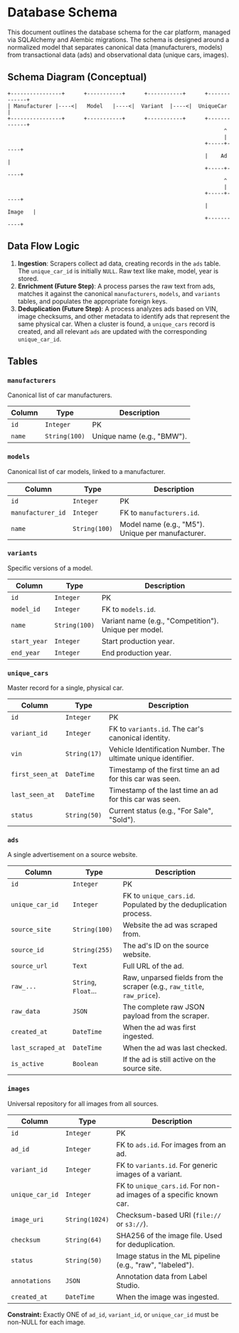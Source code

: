 # Database Schema

This document outlines the database schema for the car platform, managed via SQLAlchemy and Alembic migrations. The schema is designed around a normalized model that separates canonical data (manufacturers, models) from transactional data (ads) and observational data (unique cars, images).

## Schema Diagram (Conceptual)

```
+----------------+      +-----------+      +-----------+      +-------------+
| Manufacturer |----<|   Model   |----<|  Variant  |----<|  UniqueCar  |
+----------------+      +-----------+      +-----------+      +-------------+
                                                                    ^
                                                                    |
                                                              +-----+-----+
                                                              |    Ad     |
                                                              +-----+-----+
                                                                    ^
                                                                    |
                                                              +-----+-----+
                                                              |   Image   |
                                                              +-----------+
```

## Data Flow Logic

1.  **Ingestion**: Scrapers collect ad data, creating records in the `ads` table. The `unique_car_id` is initially `NULL`. Raw text like make, model, year is stored.
2.  **Enrichment (Future Step)**: A process parses the raw text from ads, matches it against the canonical `manufacturers`, `models`, and `variants` tables, and populates the appropriate foreign keys.
3.  **Deduplication (Future Step)**: A process analyzes ads based on VIN, image checksums, and other metadata to identify ads that represent the same physical car. When a cluster is found, a `unique_cars` record is created, and all relevant `ads` are updated with the corresponding `unique_car_id`.

## Tables

### `manufacturers`
Canonical list of car manufacturers.

| Column | Type | Description |
|---|---|---|
| `id` | `Integer` | PK |
| `name` | `String(100)` | Unique name (e.g., "BMW"). |

### `models`
Canonical list of car models, linked to a manufacturer.

| Column | Type | Description |
|---|---|---|
| `id` | `Integer` | PK |
| `manufacturer_id` | `Integer` | FK to `manufacturers.id`. |
| `name` | `String(100)` | Model name (e.g., "M5"). Unique per manufacturer. |

### `variants`
Specific versions of a model.

| Column | Type | Description |
|---|---|---|
| `id` | `Integer` | PK |
| `model_id` | `Integer` | FK to `models.id`. |
| `name` | `String(100)` | Variant name (e.g., "Competition"). Unique per model. |
| `start_year` | `Integer` | Start production year. |
| `end_year` | `Integer` | End production year. |

### `unique_cars`
Master record for a single, physical car.

| Column | Type | Description |
|---|---|---|
| `id` | `Integer` | PK |
| `variant_id` | `Integer` | FK to `variants.id`. The car's canonical identity. |
| `vin` | `String(17)` | Vehicle Identification Number. The ultimate unique identifier. |
| `first_seen_at` | `DateTime` | Timestamp of the first time an ad for this car was seen. |
| `last_seen_at` | `DateTime` | Timestamp of the last time an ad for this car was seen. |
| `status` | `String(50)` | Current status (e.g., "For Sale", "Sold"). |

### `ads`
A single advertisement on a source website.

| Column | Type | Description |
|---|---|---|
| `id` | `Integer` | PK |
| `unique_car_id` | `Integer` | FK to `unique_cars.id`. Populated by the deduplication process. |
| `source_site` | `String(100)` | Website the ad was scraped from. |
| `source_id` | `String(255)` | The ad's ID on the source website. |
| `source_url` | `Text` | Full URL of the ad. |
| `raw_...` | `String`, `Float`... | Raw, unparsed fields from the scraper (e.g., `raw_title`, `raw_price`). |
| `raw_data` | `JSON` | The complete raw JSON payload from the scraper. |
| `created_at` | `DateTime` | When the ad was first ingested. |
| `last_scraped_at`| `DateTime` | When the ad was last checked. |
| `is_active` | `Boolean` | If the ad is still active on the source site. |

### `images`
Universal repository for all images from all sources.

| Column | Type | Description |
|---|---|---|
| `id` | `Integer` | PK |
| `ad_id` | `Integer` | FK to `ads.id`. For images from an ad. |
| `variant_id` | `Integer` | FK to `variants.id`. For generic images of a variant. |
| `unique_car_id` | `Integer` | FK to `unique_cars.id`. For non-ad images of a specific known car. |
| `image_uri` | `String(1024)`| Checksum-based URI (`file://` or `s3://`). |
| `checksum` | `String(64)` | SHA256 of the image file. Used for deduplication. |
| `status` | `String(50)` | Image status in the ML pipeline (e.g., "raw", "labeled"). |
| `annotations` | `JSON` | Annotation data from Label Studio. |
| `created_at` | `DateTime` | When the image was ingested. |

**Constraint:** Exactly ONE of `ad_id`, `variant_id`, or `unique_car_id` must be non-NULL for each image.
